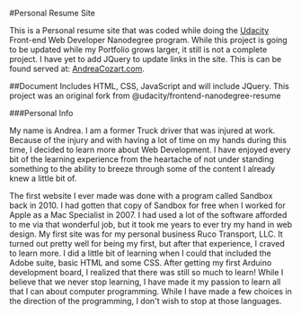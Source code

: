 #Personal Resume Site

This is a Personal resume site that was coded while doing the [Udacity](https;//www.udacity.com) Front-end Web Developer Nanodegree program.
While this project is going to be updated while my Portfolio grows larger, it still is not a complete project. I have yet to add JQuery to update
links in the site. This is can be found served at: [AndreaCozart.com](http://www.andreacozart.com).

##Document
Includes HTML, CSS, JavaScript and will include JQuery. This project was an original fork from @udacity/frontend-nanodegree-resume

###Personal Info

My name is Andrea. I am a former Truck driver that was injured at work. Because of the injury and with having a lot of time on my hands during this time, I decided to learn more
about Web Development. I have enjoyed every bit of the learning experience from the heartache of not under standing something to the ability to breeze through some of the content I already knew a little bit of.

The first website I ever made was done with a program called Sandbox back in 2010. I had gotten that copy of Sandbox for free when I worked for Apple as a Mac Specialist in 2007.
I had used a lot of the software afforded to me via that wonderful job, but it took me years to ever try my hand in web design. My first site was for my personal business Ruco Transport, LLC. It turned out pretty well for being my first, but after that experience, I craved to learn more. I did a little bit of learning when I could that included the Adobe suite, basic HTML and some CSS. After getting my first Arduino development board, I realized that there was still so much to learn! While I believe that we never stop learning, I have made it my passion to learn all that I can about computer programming. While I have made a few choices in the direction of the programming, I don't wish to stop at those languages.
